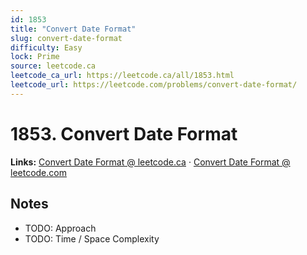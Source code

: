 ```yaml
--- 
id: 1853
title: "Convert Date Format"
slug: convert-date-format
difficulty: Easy
lock: Prime
source: leetcode.ca
leetcode_ca_url: https://leetcode.ca/all/1853.html
leetcode_url: https://leetcode.com/problems/convert-date-format/
---
```


# 1853. Convert Date Format

**Links:** [Convert Date Format @ leetcode.ca](https://leetcode.ca/all/1853.html) · [Convert Date Format @ leetcode.com](https://leetcode.com/problems/convert-date-format/)

## Notes
- TODO: Approach
- TODO: Time / Space Complexity
